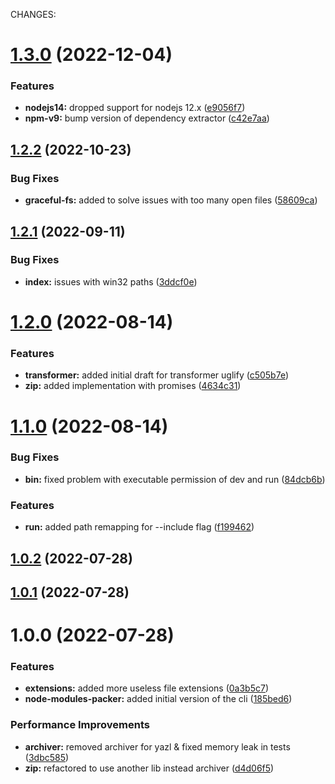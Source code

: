 CHANGES:

# [1.3.0](https://github.com/H4ad/node-modules-packer/compare/v1.2.2...v1.3.0) (2022-12-04)


### Features

* **nodejs14:** dropped support for nodejs 12.x ([e9056f7](https://github.com/H4ad/node-modules-packer/commit/e9056f7c0d78e88ef45d9b904d7bf79664be6a17))
* **npm-v9:** bump version of dependency extractor ([c42e7aa](https://github.com/H4ad/node-modules-packer/commit/c42e7aaeda681e07b44eed2c3f28606ecb5c91ee))

## [1.2.2](https://github.com/H4ad/node-modules-packer/compare/v1.2.1...v1.2.2) (2022-10-23)


### Bug Fixes

* **graceful-fs:** added to solve issues with too many open files ([58609ca](https://github.com/H4ad/node-modules-packer/commit/58609ca18ba0f962efbaa53d523650e18e8d5001))

## [1.2.1](https://github.com/H4ad/node-modules-packer/compare/v1.2.0...v1.2.1) (2022-09-11)


### Bug Fixes

* **index:** issues with win32 paths ([3ddcf0e](https://github.com/H4ad/node-modules-packer/commit/3ddcf0e3d0d8504a07cd83a79359eb8a364ba6c1))

# [1.2.0](https://github.com/H4ad/node-modules-packer/compare/v1.1.0...v1.2.0) (2022-08-14)


### Features

* **transformer:** added initial draft for transformer uglify ([c505b7e](https://github.com/H4ad/node-modules-packer/commit/c505b7e8aa591cd13d553fddba38d630a7fd7ac0))
* **zip:** added implementation with promises ([4634c31](https://github.com/H4ad/node-modules-packer/commit/4634c314f8454164dd1dfc0d9cc21a4e192f3178))

# [1.1.0](https://github.com/H4ad/node-modules-packer/compare/v1.0.2...v1.1.0) (2022-08-14)


### Bug Fixes

* **bin:** fixed problem with executable permission of dev and run ([84dcb6b](https://github.com/H4ad/node-modules-packer/commit/84dcb6b83a5fe3a969a2af3993a68f8e406ea3ce))


### Features

* **run:** added path remapping for --include flag ([f199462](https://github.com/H4ad/node-modules-packer/commit/f19946262dd8472b6b00b940e728cd1c6cd3ab99))

## [1.0.2](https://github.com/H4ad/node-modules-packer/compare/v1.0.1...v1.0.2) (2022-07-28)

## [1.0.1](https://github.com/H4ad/node-modules-packer/compare/v1.0.0...v1.0.1) (2022-07-28)

# 1.0.0 (2022-07-28)


### Features

* **extensions:** added more useless file extensions ([0a3b5c7](https://github.com/H4ad/node-modules-packer/commit/0a3b5c7e368a8fdea562c6faa0784b1827fc569c))
* **node-modules-packer:** added initial version of the cli ([185bed6](https://github.com/H4ad/node-modules-packer/commit/185bed6c6f89cb6476481aae16def3e6ee93a913))


### Performance Improvements

* **archiver:** removed archiver for yazl & fixed memory leak in tests ([3dbc585](https://github.com/H4ad/node-modules-packer/commit/3dbc5852c7d619e76fa74c366f542b104e98d7a1))
* **zip:** refactored to use another lib instead archiver ([d4d06f5](https://github.com/H4ad/node-modules-packer/commit/d4d06f57bb785197e86cb00f69a8e8317a3a801e))
